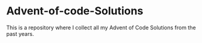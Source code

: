 # Advent-of-code-Solutions
This is a repository where I collect all my Advent of Code Solutions from the past years.
